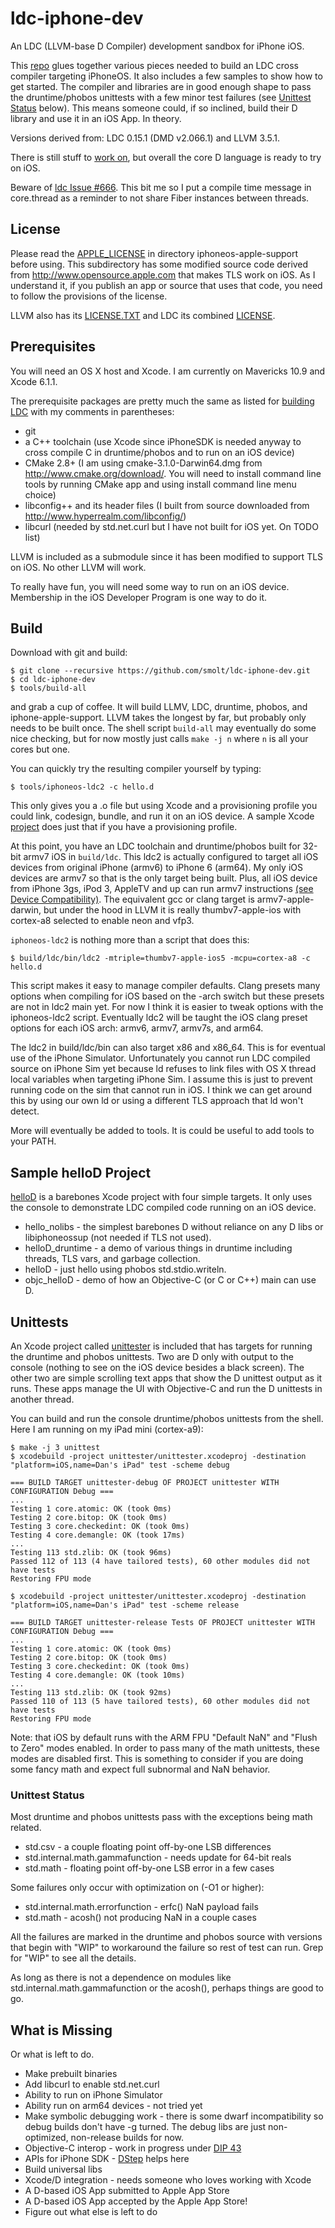 # ldc-iphone-dev
An LDC (LLVM-base D Compiler) development sandbox for iPhone iOS.

This [repo](https://github.com/smolt/ldc-iphone-dev) glues together various pieces needed to build an LDC cross compiler targeting iPhoneOS.  It also includes a few samples to show how to get started.  The compiler and libraries are in good enough shape to pass the druntime/phobos unittests with a few minor test failures (see [Unittest Status](#unittest-status) below).  This means someone could, if so inclined, build their D library and use it in an iOS App.  In theory.

Versions derived from: LDC 0.15.1 (DMD v2.066.1) and LLVM 3.5.1.

There is still stuff to [work on](#what-is-missing), but overall the core D language is ready to try on iOS.

Beware of [ldc Issue #666](https://github.com/ldc-developers/ldc/issues/666).
This bit me so I put a compile time message in core.thread as a
reminder to not share Fiber instances between threads.

## License 
Please read the [APPLE_LICENSE](https://github.com/smolt/iphoneos-apple-support/blob/master/APPLE_LICENSE) in directory iphoneos-apple-support before using.  This subdirectory has some modified source code derived from http://www.opensource.apple.com that makes TLS work on iOS.  As I understand it, if you publish an app or source that uses that code, you need to follow the provisions of the license.

LLVM also has its [LICENSE.TXT](https://github.com/smolt/llvm/blob/ios/LICENSE.TXT) and LDC its combined [LICENSE](https://github.com/smolt/ldc/blob/ios/LICENSE).

## Prerequisites
You will need an OS X host and Xcode.  I am currently on Mavericks 10.9 and Xcode 6.1.1.

The prerequisite packages are pretty much the same as listed for [building LDC](http://wiki.dlang.org/Building_LDC_from_source) with my comments in parentheses:

- git
- a C++ toolchain (use Xcode since iPhoneSDK is needed anyway to cross compile C in druntime/phobos and to run on an iOS device)
- CMake 2.8+ (I am using cmake-3.1.0-Darwin64.dmg from http://www.cmake.org/download/.  You will need to install command line tools by running CMake app and using install command line menu choice)
- libconfig++ and its header files (I built from source downloaded from http://www.hyperrealm.com/libconfig/)
- libcurl (needed by std.net.curl but I have not built for iOS yet. On TODO list)

LLVM is included as a submodule since it has been modified to support TLS on iOS.  No other LLVM will work.

To really have fun, you will need some way to run on an iOS device. Membership in the iOS Developer Program is one way to do it.

## Build
Download with git and build:

```
$ git clone --recursive https://github.com/smolt/ldc-iphone-dev.git
$ cd ldc-iphone-dev
$ tools/build-all
```

and grab a cup of coffee.  It will build LLMV, LDC, druntime, phobos,
and iphone-apple-support.  LLVM takes the longest by far, but probably
only needs to be built once.  The shell script `build-all` may eventually do some nice checking, but for now mostly just calls `make -j n` where `n` is all your cores but one.

You can quickly try the resulting compiler yourself by typing:

```
$ tools/iphoneos-ldc2 -c hello.d
```

This only gives you a .o file but using Xcode and a provisioning profile you could link, codesign, bundle, and run it on an iOS device.  A sample Xcode [project](#sample-hellod-project) does just that if you have a provisioning profile.

At this point, you have an LDC toolchain and druntime/phobos built for 32-bit armv7 iOS in `build/ldc`.  This ldc2 is actually configured to target all iOS devices from original iPhone (armv6) to iPhone 6 (arm64).   My only iOS devices are armv7 so that is the only target being built.  Plus, all iOS device from iPhone 3gs, iPod 3, AppleTV and up can run armv7 instructions [(see Device Compatibility)](https://developer.apple.com/library/ios/documentation/DeviceInformation/Reference/iOSDeviceCompatibility/DeviceCompatibilityMatrix/DeviceCompatibilityMatrix.html).  The equivalent gcc or clang target is armv7-apple-darwin, but under the hood in LLVM it is really thumbv7-apple-ios with cortex-a8 selected to enable neon and vfp3.

`iphoneos-ldc2` is nothing more than a script that does this:

```
$ build/ldc/bin/ldc2 -mtriple=thumbv7-apple-ios5 -mcpu=cortex-a8 -c hello.d
```

This script makes it easy to manage compiler defaults.  Clang presets many options when compiling for iOS based on the -arch switch but these presets are not in ldc2 main yet.  For now I think it is easier to tweak options with the iphoneos-ldc2 script.  Eventually ldc2 will be taught the iOS clang preset options for each iOS arch: armv6, armv7, armv7s, and arm64.

The ldc2 in build/ldc/bin can also target x86 and x86_64.  This is for eventual use of the iPhone Simulator.  Unfortunately you cannot run LDC compiled source on iPhone Sim yet because ld refuses to link files with OS X thread local variables when targeting iPhone Sim.  I assume this is just to prevent running code on the sim that cannot run in iOS.  I think we can get around this by using our own ld or using a different TLS approach that ld won't detect.

More will eventually be added to tools.  It is could be useful to add tools to your PATH.

## Sample helloD Project
[helloD](https://github.com/smolt/ldc-iphone-dev/tree/master/helloD) is a barebones Xcode project with four simple targets.  It only uses the console to demonstrate LDC compiled code running on an iOS device.

- hello_nolibs - the simplest barebones D without reliance on any D libs or libiphoneossup (not needed if TLS not used).
- helloD_druntime - a demo of various things in druntime including threads, TLS vars, and garbage collection.
- helloD - just hello using phobos std.stdio.writeln.
- objc_helloD - demo of how an Objective-C (or C or C++) main can use D.

## Unittests
An Xcode project called [unittester](https://github.com/smolt/ldc-iphone-dev/tree/master/unittester) is included that has targets for running the druntime and phobos unittests.  Two are D only with output to the console (nothing to see on the iOS device besides a black screen).  The other two are simple scrolling text apps that show the D unittest output as it runs.  These apps manage the UI with Objective-C and run the D unittests in another thread.

You can build and run the console druntime/phobos unittests from the shell.  Here I am running on my iPad mini (cortex-a9):

```
$ make -j 3 unittest
$ xcodebuild -project unittester/unittester.xcodeproj -destination "platform=iOS,name=Dan's iPad" test -scheme debug

=== BUILD TARGET unittester-debug OF PROJECT unittester WITH CONFIGURATION Debug ===
...
Testing 1 core.atomic: OK (took 0ms)
Testing 2 core.bitop: OK (took 0ms)
Testing 3 core.checkedint: OK (took 0ms)
Testing 4 core.demangle: OK (took 17ms)
...
Testing 113 std.zlib: OK (took 96ms)
Passed 112 of 113 (4 have tailored tests), 60 other modules did not have tests
Restoring FPU mode

$ xcodebuild -project unittester/unittester.xcodeproj -destination "platform=iOS,name=Dan's iPad" test -scheme release

=== BUILD TARGET unittester-release Tests OF PROJECT unittester WITH CONFIGURATION Debug ===
...
Testing 1 core.atomic: OK (took 0ms)
Testing 2 core.bitop: OK (took 0ms)
Testing 3 core.checkedint: OK (took 0ms)
Testing 4 core.demangle: OK (took 10ms)
...
Testing 113 std.zlib: OK (took 92ms)
Passed 110 of 113 (5 have tailored tests), 60 other modules did not have tests
Restoring FPU mode
```

Note: that iOS by default runs with the ARM FPU "Default NaN" and "Flush to Zero" modes enabled.  In order to pass many of the math unittests, these modes are disabled first.  This is something to consider if you are doing some fancy math and expect full subnormal and NaN behavior.

### Unittest Status
Most druntime and phobos unittests pass with the exceptions being math
related.

- std.csv - a couple floating point off-by-one LSB differences
- std.internal.math.gammafunction - needs update for 64-bit reals
- std.math - floating point off-by-one LSB error in a few cases

Some failures only occur with optimization on (-O1 or higher):

- std.internal.math.errorfunction - erfc() NaN payload fails
- std.math - acosh() not producing NaN in a couple cases

All the failures are marked in the druntime and phobos source with
versions that begin with "WIP" to workaround the failure so rest of
test can run.  Grep for "WIP" to see all the details.

As long as there is not a dependence on modules like std.internal.math.gammafunction or 
the acosh(), perhaps things are good to go.

## What is Missing
Or what is left to do.

- Make prebuilt binaries
- Add libcurl to enable std.net.curl
- Ability to run on iPhone Simulator
- Ability run on arm64 devices - not tried yet
- Make symbolic debugging work - there is some dwarf incompatibility so debug builds don't have -g turned.  The debug libs are just non-optimized, non-release builds for now.
- Objective-C interop - work in progress under [DIP 43](http://wiki.dlang.org/DIP43)
- APIs for iPhone SDK - [DStep](https://github.com/jacob-carlborg/dstep) helps here
- Build universal libs
- Xcode/D integration - needs someone who loves working with Xcode
- A D-based iOS App submitted to Apple App Store
- A D-based iOS App accepted by the Apple App Store!
- Figure out what else is left to do
